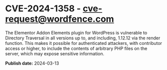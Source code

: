 # CVE-2024-1358 - cve-request@wordfence.com

The Elementor Addon Elements plugin for WordPress is vulnerable to Directory Traversal in all versions up to, and including, 1.12.12 via the render function. This makes it possible for authenticated attackers, with contributor access or higher, to include the contents of arbitrary PHP files on the server, which may expose sensitive information.

**Publish date:** 2024-03-13
